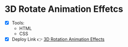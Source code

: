 # 3D Rotate Animation Effetcs

- [x] Tools:
  - HTML
  - CSS
- [x] Deploy Link 👉 [3D Rotation Animation Effects](https://bekcodingaddict.github.io/CSS-Animations/3DRotationAnimationEffects/)
